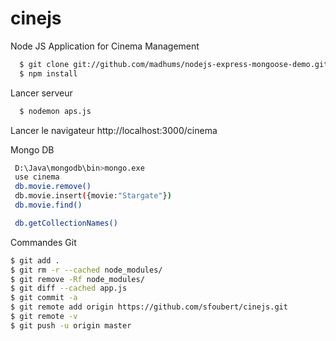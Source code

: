 cinejs
======

Node JS Application for Cinema Management
```sh
  $ git clone git://github.com/madhums/nodejs-express-mongoose-demo.git
  $ npm install
```

Lancer serveur
```sh
  $ nodemon aps.js
```

Lancer le navigateur
 http://localhost:3000/cinema


Mongo DB
```sh
 D:\Java\mongodb\bin>mongo.exe
 use cinema
 db.movie.remove()
 db.movie.insert({movie:"Stargate"})
 db.movie.find()

 db.getCollectionNames()
```

 Commandes Git
 ```sh
 $ git add .
 $ git rm -r --cached node_modules/
 $ git remove -Rf node_modules/
 $ git diff --cached app.js
 $ git commit -a
 $ git remote add origin https://github.com/sfoubert/cinejs.git
 $ git remote -v
 $ git push -u origin master
 ```